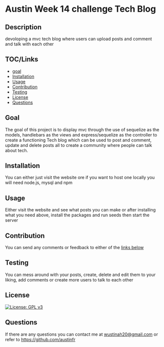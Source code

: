 # Austin Week 14 challenge Tech Blog

## Description

devoloping a mvc tech blog where users can upload posts and comment and talk with each other

## TOC/Links

- [goal](#goal)
- [Installation](#installation)
- [Usage](#usage)
- [Contribution](#contribution)
- [Testing](#testing)
- [License](#license)
- [Questions](#questions)

## Goal

The goal of this project is to display mvc through the use of sequelize as the models, handlebars as the views and express/sequelize as the controller to create a functioning Tech blog which can be used to post and comment, update and delete posts all to create a community where people can talk about tech.

## Installation

You can either just visit the website ore if you want to host one locally you will need node.js, mysql and npm

## Usage

Either visit the website and see what posts you can make or after installing what you need above, install the packages and run seeds then start the server

## Contribution

You can send any comments or feedback to either of the [links below](#questions)

## Testing

You can mess around with your posts, create, delete and edit them to your liking, add comments or create more users to talk to each other

## License

[![License: GPL v3](https://img.shields.io/badge/License-GPLv3-blue.svg)](https://www.gnu.org/licenses/gpl-3.0)


## Questions

If there are any questions you can contact me at wustinah20@gmail.com or refer to https://github.com/austinfr 
